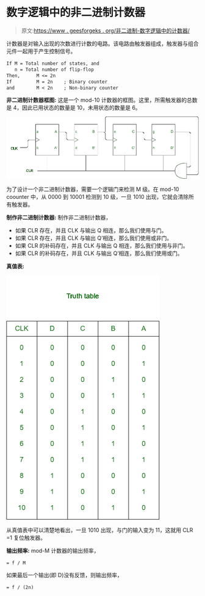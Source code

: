 # 数字逻辑中的非二进制计数器

> 原文:[https://www . geesforgeks . org/非二进制-数字逻辑中的计数器/](https://www.geeksforgeeks.org/non-binary-counter-in-digital-logic/)

计数器是对输入出现的次数进行计数的电路。该电路由触发器组成，触发器与组合元件一起用于产生控制信号。

```
If M = Total number of states, and
   n = Total number of flip-flop
Then,      M <= 2n
If         M = 2n    ; Binary counter
and        M < 2n    ; Non-binary counter 
```

**非二进制计数器框图:**
这是一个 mod-10 计数器的框图。这里，所需触发器的总数是 4，因此已用状态的数量是 10，未用状态的数量是 6。

![](img/5d9e96296008c95f940a18db87b91e10.png)

为了设计一个非二进制计数器，需要一个逻辑门来检测 M 级。在 mod-10 coounter 中，从 0000 到 10001 检测到 10 级，一旦 1010 出现，它就会清除所有触发器。

**制作非二进制计数器:**
制作非二进制计数器，

*   如果 CLR 存在，并且 CLK 与输出 Q 相连，那么我们使用与门。
*   如果 CLR 存在，并且 CLK 与输出 Q’相连，那么我们使用或非门。
*   如果 CLR 的补码存在，并且 CLK 与输出 Q 相连，那么我们使用与非门。
*   如果 CLR 的补码存在，并且 CLK 与输出 Q’相连，那么我们使用或门。

**真值表:**

![](img/a471f3c60b87c4655140c0164999030c.png)

从真值表中可以清楚地看出，一旦 1010 出现，与门的输入变为 11，这就用 CLR =1 复位触发器。

**输出频率:**
mod-M 计数器的输出频率，

```
= f / M 
```

如果最后一个输出(即 D)没有反馈，则输出频率，

```
= f / (2n) 
```